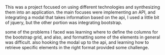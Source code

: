 This was a project focused on using different technologies and synthesizing them into an application. 
the main focuses were implementing an API, and integrating a modal that takes information based on the api, 
I used a little bit of jquery, but the other portion was integrating bootstrap.

some of the problems I faced was learning where to define the columns for the bootstrap grid, and also, and formatting some of the elements in general was difficult.
also hooking the modal up to the api, and learning how to retrieve specific elements in the right format provided some challenge.

